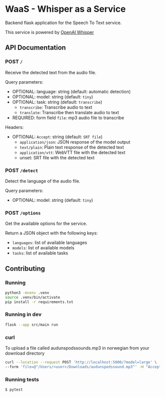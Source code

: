# WaaS - Whisper as a Service

Backend flask application for the Speech To Text service.

This service is powered by [OpenAI Whisper](https://github.com/openai/whisper)

## API Documentation

### POST `/`

Receive the detected text from the audio file.

Query parameters:

- OPTIONAL: language: string (default: automatic detection)
- OPTIONAL: model: string (default: `tiny`)
- OPTIONAL: task: string (default: `transcribe`)
  - `transcribe`: Transcribe audio to text
  - `translate`: Transcribe then translate audio to text
- REQUIRED: form field `file`: mp3 audio file to transcribe

Headers:

- OPTIONAL: `Accept`: string (default: `SRT file`)
  - `application/json`: JSON response of the model output
  - `text/plain`: Plain text response of the detected text
  - `application/vtt`: WebVTT file with the detected text
  - unset: SRT file with the detected text

### POST `/detect`

Detect the language of the audio file.

Query parameters:

- OPTIONAL: model: string (default: `tiny`)

### POST `/options`

Get the available options for the service.

Return a JSON object with the following keys:

- `languages`: list of available languages
- `models`: list of available models
- `tasks`: list of available tasks

## Contributing

### Running

```sh
python3 -mvenv .venv
source .venv/bin/activate
pip install -r requirements.txt
```
### Running in dev

```sh
flask --app src/main run 
```

### curl 

To upload a file called audunspodssounds.mp3 in norwegian from your download directory

```sh
curl --location --request POST 'http://localhost:5000/?model=large' \
--form 'file=@"/Users/<user>/Downloads/audunspodssound.mp3"' -H "Accept: SRT file"
```
### Running tests

```bash
$ pytest
```
